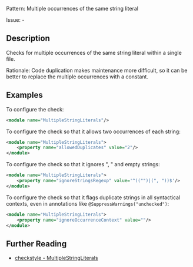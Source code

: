 Pattern: Multiple occurrences of the same string literal

Issue: -

## Description

Checks for multiple occurrences of the same string literal within a single file. 

Rationale: Code duplication makes maintenance more difficult, so it can be better to replace the multiple occurrences with a constant. 

## Examples

To configure the check: 


```xml
<module name="MultipleStringLiterals"/>
```
        

To configure the check so that it allows two occurrences of each string: 


```xml
<module name="MultipleStringLiterals">
    <property name="allowedDuplicates" value="2"/>
</module>
```
        

To configure the check so that it ignores ", " and empty strings: 


```xml
<module name="MultipleStringLiterals">
    <property name="ignoreStringsRegexp" value='^(("")|(", "))$'/>
</module>
```
        

To configure the check so that it flags duplicate strings in all syntactical contexts, even in annotations like `@SuppressWarnings("unchecked")`: 


```xml
<module name="MultipleStringLiterals">
    <property name="ignoreOccurrenceContext" value=""/>
</module>
```

## Further Reading

* [checkstyle - MultipleStringLiterals](http://checkstyle.sourceforge.net/config_coding.html#MultipleStringLiterals)
